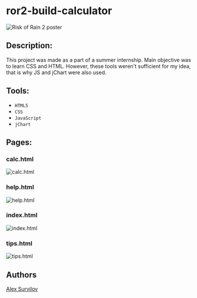 # ror2-build-calculator

![Risk of Rain 2 poster](https://upload.wikimedia.org/wikipedia/en/c/c1/Risk_of_Rain_2.jpg)

## Description:
This project was made as a part of a summer internship. Main objective was to learn CSS and HTML. However, these tools weren't sufficient for my idea, that is why JS and jChart were also used.

## Tools:
* `HTML5`
* `CSS`
* `JavaScript`
* `jChart`

## Pages:
### calc.html
![calc.html](https://github.com/user-attachments/assets/64aa6926-16a3-4bb1-b2c0-a2c87b7b5fc5)
### help.html
![help.html](https://github.com/user-attachments/assets/b91adb29-bc41-4da0-a2ea-a2a9ce3b129a)
### index.html
![index.html](https://github.com/user-attachments/assets/10ad68ef-f36b-4688-a6e0-54f3118730b3)
### tips.html
![tips.html](https://github.com/user-attachments/assets/f39bdca4-dbaa-47e3-9894-525c30985021)

## Authors

[Alex Survilov](https://github.com/No1CareZ)
